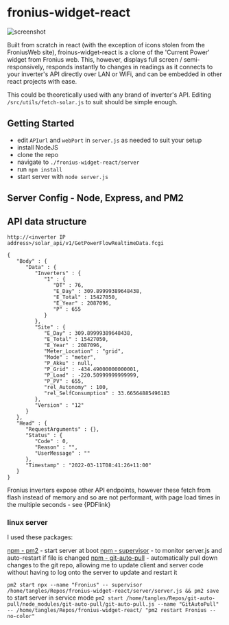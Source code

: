 # fronius-widget-react

![screenshot](https://i.imgur.com/YeVx7GX.png)

Built from scratch in react (with the exception of icons stolen from the FroniusWeb site), froinus-widget-react is a clone of the 'Current Power' widget from Fronius web. This, however, displays full screen / semi-responsively, responds instantly to changes in readings as it connects to your inverter's API directly over LAN or WiFi, and can be embedded in other react projects with ease.

This could be theoretically used with any brand of inverter's API. Editing `/src/utils/fetch-solar.js` to suit should be simple enough.

## Getting Started

- edit `APIurl` and `webPort` in `server.js` as needed to suit your setup
- install NodeJS
- clone the repo
- navigate to `./fronius-widget-react/server`
- run `npm install`
- start server with `node server.js`

## Server Config - Node, Express, and PM2



## API data structure

`http://<inverter IP address>/solar_api/v1/GetPowerFlowRealtimeData.fcgi`

```
{
   "Body" : {
      "Data" : {
         "Inverters" : {
            "1" : {
               "DT" : 76,
               "E_Day" : 309.89999389648438,
               "E_Total" : 15427050,
               "E_Year" : 2087096,
               "P" : 655
            }
         },
         "Site" : {
            "E_Day" : 309.89999389648438,
            "E_Total" : 15427050,
            "E_Year" : 2087096,
            "Meter_Location" : "grid",
            "Mode" : "meter",
            "P_Akku" : null,
            "P_Grid" : -434.49000000000001,
            "P_Load" : -220.50999999999999,
            "P_PV" : 655,
            "rel_Autonomy" : 100,
            "rel_SelfConsumption" : 33.66564885496183
         },
         "Version" : "12"
      }
   },
   "Head" : {
      "RequestArguments" : {},
      "Status" : {
         "Code" : 0,
         "Reason" : "",
         "UserMessage" : ""
      },
      "Timestamp" : "2022-03-11T08:41:26+11:00"
   }
}
```

Fronius inverters expose other API endpoints, however these fetch from flash instead of memory and so are not performant, with page load times in the multiple seconds - see {PDFlink}

### linux server

I used these packages:

[npm - pm2](https://www.npmjs.com/package/pm2) - start server at boot
[npm - supervisor](https://www.npmjs.com/package/supervisor) - to monitor server.js and auto-restart if file is changed
[npm - git-auto-pull](https://www.npmjs.com/package/git-auto-pull) - automatically pull down changes to the git repo, allowing me to update client and server code without having to log onto the server to update and restart it

`pm2 start npx --name "Fronius" -- supervisor /home/tangles/Repos/fronius-widget-react/server/server.js && pm2 save` to start server in service mode
`pm2 start /home/tangles/Repos/git-auto-pull/node_modules/git-auto-pull/git-auto-pull.js --name "GitAutoPull" -- /home/tangles/Repos/fronius-widget-react/ "pm2 restart Fronius --no-color"`
